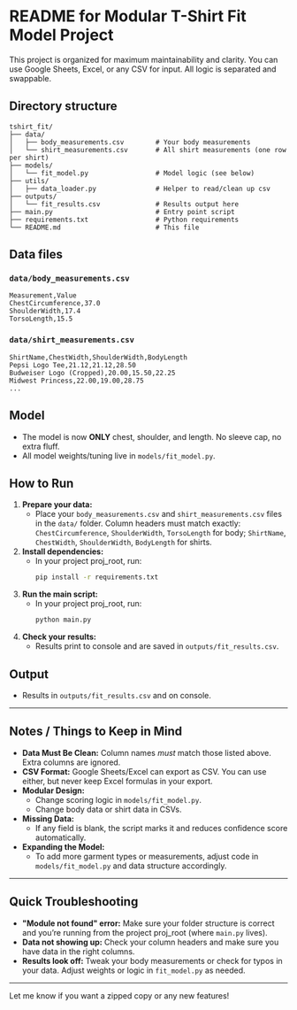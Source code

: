 # README for Modular T-Shirt Fit Model Project

This project is organized for maximum maintainability and clarity. You can use Google Sheets, Excel, or any CSV for input. All logic is separated and swappable.

## Directory structure

```
tshirt_fit/
├── data/
│   ├── body_measurements.csv        # Your body measurements
│   └── shirt_measurements.csv       # All shirt measurements (one row per shirt)
├── models/
│   └── fit_model.py                 # Model logic (see below)
├── utils/
│   ├── data_loader.py               # Helper to read/clean up csv
├── outputs/
│   └── fit_results.csv              # Results output here
├── main.py                          # Entry point script
├── requirements.txt                 # Python requirements
└── README.md                        # This file
```

## Data files

### `data/body_measurements.csv`
```
Measurement,Value
ChestCircumference,37.0
ShoulderWidth,17.4
TorsoLength,15.5
```

### `data/shirt_measurements.csv`
```
ShirtName,ChestWidth,ShoulderWidth,BodyLength
Pepsi Logo Tee,21.12,21.12,28.50
Budweiser Logo (Cropped),20.00,15.50,22.25
Midwest Princess,22.00,19.00,28.75
...
```

## Model
- The model is now **ONLY** chest, shoulder, and length. No sleeve cap, no extra fluff.
- All model weights/tuning live in `models/fit_model.py`.

## How to Run

1. **Prepare your data:**
   - Place your `body_measurements.csv` and `shirt_measurements.csv` files in the `data/` folder. Column headers must match exactly: `ChestCircumference`, `ShoulderWidth`, `TorsoLength` for body; `ShirtName`, `ChestWidth`, `ShoulderWidth`, `BodyLength` for shirts.
2. **Install dependencies:**
   - In your project proj_root, run:
     ```sh
     pip install -r requirements.txt
     ```
3. **Run the main script:**
   - In your project proj_root, run:
     ```sh
     python main.py
     ```
4. **Check your results:**
   - Results print to console and are saved in `outputs/fit_results.csv`.

## Output
- Results in `outputs/fit_results.csv` and on console.

---

## Notes / Things to Keep in Mind

- **Data Must Be Clean:** Column names *must* match those listed above. Extra columns are ignored.
- **CSV Format:** Google Sheets/Excel can export as CSV. You can use either, but never keep Excel formulas in your export.
- **Modular Design:**
   - Change scoring logic in `models/fit_model.py`.
   - Change body data or shirt data in CSVs.
- **Missing Data:**
   - If any field is blank, the script marks it and reduces confidence score automatically.
- **Expanding the Model:**
   - To add more garment types or measurements, adjust code in `models/fit_model.py` and data structure accordingly.

---

## Quick Troubleshooting

- **"Module not found" error:** Make sure your folder structure is correct and you’re running from the project proj_root (where `main.py` lives).
- **Data not showing up:** Check your column headers and make sure you have data in the right columns.
- **Results look off:** Tweak your body measurements or check for typos in your data. Adjust weights or logic in `fit_model.py` as needed.

---

Let me know if you want a zipped copy or any new features!
